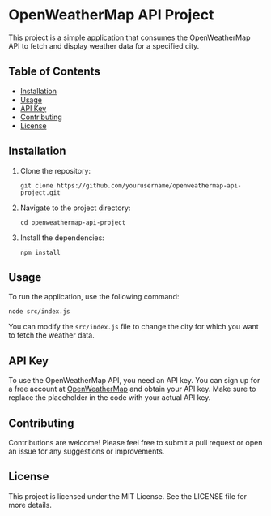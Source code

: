 # OpenWeatherMap API Project

This project is a simple application that consumes the OpenWeatherMap API to fetch and display weather data for a specified city.

## Table of Contents

- [Installation](#installation)
- [Usage](#usage)
- [API Key](#api-key)
- [Contributing](#contributing)
- [License](#license)

## Installation

1. Clone the repository:
   ```
   git clone https://github.com/yourusername/openweathermap-api-project.git
   ```
2. Navigate to the project directory:
   ```
   cd openweathermap-api-project
   ```
3. Install the dependencies:
   ```
   npm install
   ```

## Usage

To run the application, use the following command:
```
node src/index.js
```

You can modify the `src/index.js` file to change the city for which you want to fetch the weather data.

## API Key

To use the OpenWeatherMap API, you need an API key. You can sign up for a free account at [OpenWeatherMap](https://openweathermap.org/) and obtain your API key. Make sure to replace the placeholder in the code with your actual API key.

## Contributing

Contributions are welcome! Please feel free to submit a pull request or open an issue for any suggestions or improvements.

## License

This project is licensed under the MIT License. See the LICENSE file for more details.